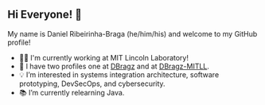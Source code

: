 ## Hi Everyone! 👋

My name is Daniel Ribeirinha-Braga (he/him/his) and welcome to my GitHub profile!

- 👨‍💻 I'm currently working at MIT Lincoln Laboratory!
- 👤 I have two profiles one at [DBragz](https://github.com/DBragz/DBragz) and at [DBragz-MITLL](https://github.com/DBragz-MITLL).
- 💡 I’m interested in systems integration architecture, software prototyping, DevSecOps, and cybersecurity.
- 📚 I’m currently relearning Java.
